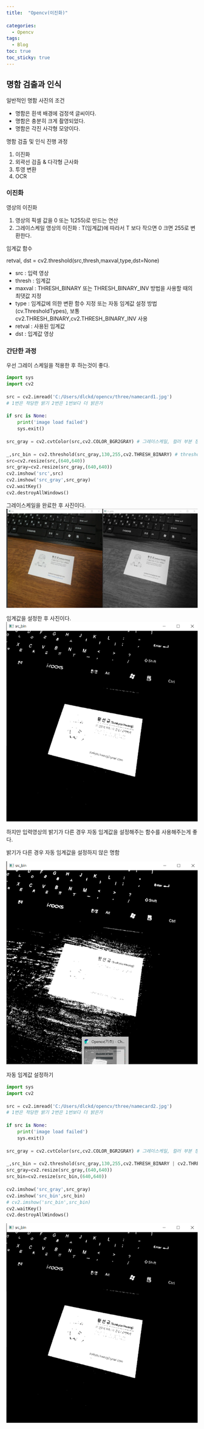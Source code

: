 ```yaml
---
title:  "Opencv(이진화)"

categories:
  - Opencv
tags:
  - Blog
toc: true
toc_sticky: true
---
```


## 명함 검출과 인식

일반적인 명함 사진의 조건

- 명함은 흰색 배경에 검정색 글씨이다.
- 명함은 충분히 크게 촬영되었다.
- 명함은 각진 사각형 모양이다.

명함 검출 및 인식 진행 과정

1. 이진화
2. 외곽선 검출 & 다각형 근사화
3. 투영 변환
4. OCR

### 이진화

영상의 이진화

1. 영상의 픽셀 값을 0 또는 1(255)로 만드는 연산
2. 그레이스케일 영상의 이진화 : T(임계값)에 따라서 T 보다 작으면 0 크면 255로 변환한다.

임계값 함수

retval, dst = cv2.threshold(src,thresh,maxval,type,dst=None)

- src : 입력 영상
- thresh : 임계값
- maxval : THRESH_BINARY 또는 THRESH_BINARY_INV 방법을
사용할 때의 최댓값 지정
- type : 임계값에 의한 변환 함수 지정 또는 자동 임계값 설정 방법(cv.ThresholdTypes), 보통 cv2.THRESH_BINARY,cv2.THRESH_BINARY_INV 사용
- retval : 사용된 임계값
- dst : 입계값 영상

### 간단한 과정

우선 그레이 스케일을 적용한 후 하는것이 좋다.

```python
import sys
import cv2

src = cv2.imread('C:/Users/dlckd/opencv/three/namecard1.jpg')
# 1번은 적당한 밝기 2번은 1번보다 더 밝은거

if src is None:
    print('image load failed')
    sys.exit()

src_gray = cv2.cvtColor(src,cv2.COLOR_BGR2GRAY) # 그레이스케일, 컬러 부분 정보가 필요없기 때문이다

_,src_bin = cv2.threshold(src_gray,130,255,cv2.THRESH_BINARY) # threshold는 두개의 값을 반환하기 때문에 두 개를 받아야한다 첫번 째는 threshold 값 두번째는 영상파일
src=cv2.resize(src,(640,640))
src_gray=cv2.resize(src_gray,(640,640))
cv2.imshow('src',src)
cv2.imshow('src_gray',src_gray)
cv2.waitKey()
cv2.destroyAllWindows()
```
그레이스케일을 완료한 후 사진이다.
![GitHub Logo](/image/명함.png)

임계값을 설정한 후 사진이다.
![GitHub Logo](/image/임계값설정한명함.png)

하지만 입력영상의 밝기가 다른 경우 자동 임계값을 설정해주는 함수를 사용해주는게 좋다.

밝기가 다른 경우 자동 임계값을 설정하지 않은 명함

![GitHub Logo](/image/밝기가다른명함.png)

자동 임계값 설정하기

```python
import sys
import cv2

src = cv2.imread('C:/Users/dlckd/opencv/three/namecard2.jpg')
# 1번은 적당한 밝기 2번은 1번보다 더 밝은거

if src is None:
    print('image load failed')
    sys.exit()

src_gray = cv2.cvtColor(src,cv2.COLOR_BGR2GRAY) # 그레이스케일, 컬러 부분 정보가 필요없기 때문이다

_,src_bin = cv2.threshold(src_gray,130,255,cv2.THRESH_BINARY | cv2.THRESH_OTSU) # threshold는 두개의 값을 반환하기 때문에 두 개를 받아야한다 첫번 째는 threshold 값 두번째는 영상파일
src_gray=cv2.resize(src_gray,(640,640))
src_bin=cv2.resize(src_bin,(640,640))

cv2.imshow('src_gray',src_gray)
cv2.imshow('src_bin',src_bin)
# cv2.imshow('src_bin',src_bin)
cv2.waitKey()
cv2.destroyAllWindows()
```
![GitHub Logo](/image/임계값설정한명함.png)


